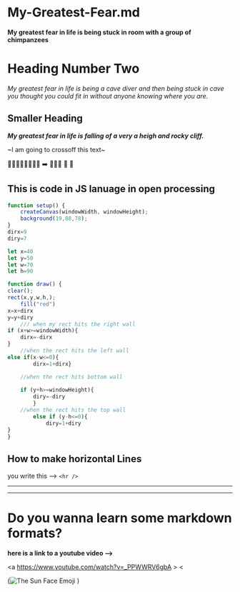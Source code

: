 # My-Greatest-Fear.md
__My greatest fear in life is being stuck in room  with a group of chimpanzees__ 

# Heading Number Two
 *My greatest fear in life is being a cave diver and then being stuck in cave you thought you could fit in without anyone knowing where you are.*


## Smaller Heading

***My greatest fear in life is falling of a very a heigh and rocky cliff.***


~I am going to crossoff this text~

 🌇🚶‍♀️👀👨‍🦲🚴👋 ➡️ 🚶‍♀️👋 🏪 🥮


## This is code in JS lanuage in open processing 

``` js
function setup() {
	createCanvas(windowWidth, windowHeight);
	background(19,88,78);
}
dirx=9
diry=7

let x=40
let y=50
let w=70
let h=90

function draw() {
clear(); 
rect(x,y,w,h,);
	fill("red")
x=x+dirx
y=y+diry
	/// when my rect hits the right wall
if (x+w>=windowWidth){
	dirx=-dirx
}
	//when the rect hits the left wall
else if(x-w<=0){
		dirx=1+dirx}

	//when the rect hits bottom wall
	
	if (y+h>=windowHeight){
		diry=-diry
		}
	//when the rect hits the top wall
		else if (y-h<=0){
			diry=1+diry
}
}
```

## How to make horizontal Lines
you write this --> `<hr />`
<hr/>



<hr />

# Do you wanna learn some markdown formats? 

**here is a link to a youtube video -->**

<a https://www.youtube.com/watch?v=_PPWWRV6gbA >
< 


(![The Sun Face Emoji](https://github.com/user-attachments/assets/ba5602fb-3c70-4d37-a603-2c578cfd7180)
  )

